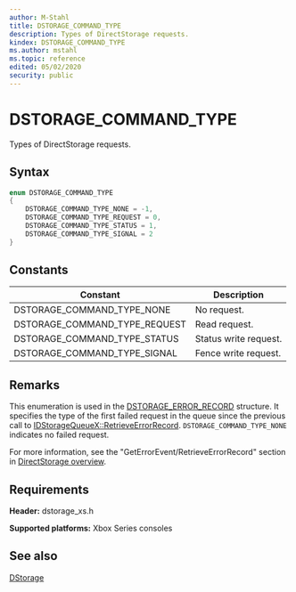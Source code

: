 ```yaml
---
author: M-Stahl
title: DSTORAGE_COMMAND_TYPE
description: Types of DirectStorage requests.
kindex: DSTORAGE_COMMAND_TYPE
ms.author: mstahl
ms.topic: reference
edited: 05/02/2020
security: public
---
```


# DSTORAGE_COMMAND_TYPE  

Types of DirectStorage requests. 

## Syntax  
  
```cpp
enum DSTORAGE_COMMAND_TYPE    
{  
    DSTORAGE_COMMAND_TYPE_NONE = -1,  
    DSTORAGE_COMMAND_TYPE_REQUEST = 0,  
    DSTORAGE_COMMAND_TYPE_STATUS = 1,  
    DSTORAGE_COMMAND_TYPE_SIGNAL = 2  
}  
```  
  
## Constants  
  
| Constant | Description |
| --- | --- |
| DSTORAGE_COMMAND_TYPE_NONE | No request. |  
| DSTORAGE_COMMAND_TYPE_REQUEST | Read request. |  
| DSTORAGE_COMMAND_TYPE_STATUS | Status write request. |  
| DSTORAGE_COMMAND_TYPE_SIGNAL | Fence write request.   |  
  
## Remarks  
  
This enumeration is used in the [DSTORAGE_ERROR_RECORD](../structs/dstorage_error_record.md) structure. It specifies the type of the first failed request in the queue since the previous call to [IDStorageQueueX::RetrieveErrorRecord](../interfaces/IDStorageQueueX/methods/idstoragequeuex_retrieveerrorrecord.md). `DSTORAGE_COMMAND_TYPE_NONE` indicates no failed request.

For more information, see the "GetErrorEvent/RetrieveErrorRecord" section in [DirectStorage overview](../../../../system/overviews/directstorage/directstorage-overview.md). 
  
## Requirements  
  
**Header:** dstorage_xs.h  
   
**Supported platforms:** Xbox Series consoles  
  
## See also  
[DStorage](../dstorage_members.md)  
  